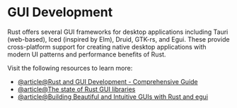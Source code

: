 # GUI Development

Rust offers several GUI frameworks for desktop applications including Tauri (web-based), Iced (inspired by Elm), Druid, GTK-rs, and Egui. These provide cross-platform support for creating native desktop applications with modern UI patterns and performance benefits of Rust.

Visit the following resources to learn more:

- [@article@Rust and GUI Development - Comprehensive Guide](https://rustmeup.com/rust-and-gui-development)
- [@article@The state of Rust GUI libraries](https://blog.logrocket.com/state-rust-gui-libraries/)
- [@article@Building Beautiful and Intuitive GUIs with Rust and egui](https://triophore.com/blogs/content/rust-egui-gui-development/)